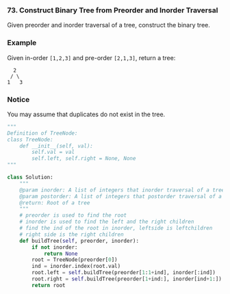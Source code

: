 ### 73. Construct Binary Tree from Preorder and Inorder Traversal

Given preorder and inorder traversal of a tree, construct the binary tree.

### Example

Given in-order `[1,2,3]` and pre-order `[2,1,3]`, return a tree:

```
  2
 / \
1   3
```

### Notice

You may assume that duplicates do not exist in the tree.

```python
"""
Definition of TreeNode:
class TreeNode:
    def __init__(self, val):
        self.val = val
        self.left, self.right = None, None
"""

class Solution:
    """
    @param inorder: A list of integers that inorder traversal of a tree
    @param postorder: A list of integers that postorder traversal of a tree
    @return: Root of a tree
    """
    # preorder is used to find the root
    # inorder is used to find the left and the right children
    # find the ind of the root in inorder, leftside is leftchildren
    # right side is the right children
    def buildTree(self, preorder, inorder):
        if not inorder:
            return None
        root = TreeNode(preorder[0])
        ind = inorder.index(root.val)
        root.left = self.buildTree(preorder[1:1+ind], inorder[:ind])
        root.right = self.buildTree(preorder[1+ind:], inorder[ind+1:])
        return root
        
```

